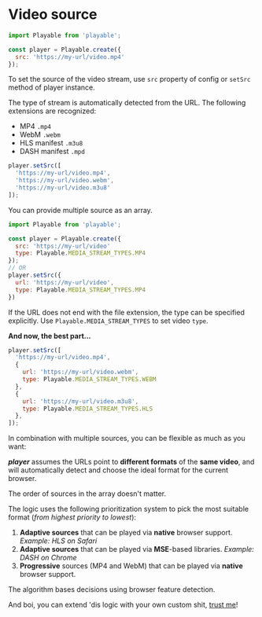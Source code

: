 # Video source

```javascript
import Playable from 'playable';

const player = Playable.create({
  src: 'https://my-url/video.mp4'
});
```

To set the source of the video stream, use `src` property of config or `setSrc` method of player instance.

The type of stream is automatically detected from the URL. The following extensions are recognized:

- MP4 `.mp4`
- WebM `.webm`
- HLS manifest `.m3u8`
- DASH manifest `.mpd`

```javascript
player.setSrc([
  'https://my-url/video.mp4',
  'https://my-url/video.webm',
  'https://my-url/video.m3u8'
]);
```

You can provide multiple source as an array.

```javascript
import Playable from 'playable';

const player = Playable.create({
  src: 'https://my-url/video'
  type: Playable.MEDIA_STREAM_TYPES.MP4
});
// OR
player.setSrc({
  url: 'https://my-url/video',
  type: Playable.MEDIA_STREAM_TYPES.MP4
})
```
If the URL does not end with the file extension, the type can be specified explicitly.
Use `Playable.MEDIA_STREAM_TYPES` to set video `type`.

**And now, the best part...**

```javascript
player.setSrc([
  'https://my-url/video.mp4',
  {
    url: 'https://my-url/video.webm',
    type: Playable.MEDIA_STREAM_TYPES.WEBM
  },
  {
    url: 'https://my-url/video.m3u8',
    type: Playable.MEDIA_STREAM_TYPES.HLS
  },
]);
```

In combination with multiple sources, you can be flexible as much as you want:

***player*** assumes the URLs point to **different formats** of the **same video**,
and will automatically detect and choose the ideal format for the current browser.

The order of sources in the array doesn't matter.

The logic uses the following prioritization system to pick the most suitable format (*from highest priority to lowest*):

1. **Adaptive sources** that can be played via **native** browser support. *Example: HLS on Safari*
2. **Adaptive sources** that can be played via **MSE**-based libraries. *Example: DASH on Chrome*
3. **Progressive** sources (MP4 and WebM) that can be played via **native** browser support.

The algorithm bases decisions using browser feature detection.

And boi, you can extend 'dis logic with your own custom shit, [trust me](/adapters)!
